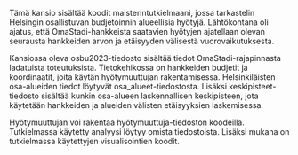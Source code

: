 Tämä kansio sisältää koodit maisterintutkielmaani, jossa tarkastelin Helsingin osallistuvan budjetoinnin alueellisia hyötyjä. Lähtökohtana oli ajatus, että OmaStadi-hankkeista saatavien hyötyjen ajatellaan olevan seurausta hankkeiden arvon ja etäisyyden välisestä vuorovaikutuksesta.

Kansiossa oleva osbu2023-tiedosto sisältää tiedot OmaStadi-rajapinnasta ladatuista toteutuksista. Tietokehikossa on hankkeiden budjetit ja koordinaatit, joita käytän hyötymuuttujan rakentamisessa.
Helsinkiläisten osa-alueiden tiedot löytyvät osa_alueet-tiedostosta. 
Lisäksi keskipisteet-tiedosto sisältää kunkin osa-alueen laskennallisen keskipisteen, jota käytetään hankkeiden ja alueiden välisten etäisyyksien laskemisessa.

Hyötymuuttujan voi rakentaa hyötymuuttuja-tiedoston koodeilla. Tutkielmassa käytetty analyysi löytyy omista tiedostoista. Lisäksi mukana on tutkielmassa käytettyjen visualisointien koodit.
